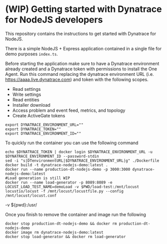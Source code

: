 # (WIP) Getting started with Dynatrace for NodeJS developers

This repository contains the instructions to get started with Dynatrace for NodeJS.

There is a simple NodeJS + Express application contained in a single file for demo purposes `index.ts`.

Before starting the application make sure to have a Dynatrace environment already created and a Dynatrace token with permissions to install the One Agent.
Run this command replacing the dynatrace environment URL (i.e. https://aaaa.live.dynatrace.com) and token with the following scopes.

- Read settings
- Write settings
- Read entities
- Installer download
- Access problem and event feed, metrics, and topology
- Create ActiveGate tokens

```
export DYNATRACE_ENVIRONMENT_URL=""
export DYNATRACE_TOKEN=""
export DYNATRACE_ENVIRONMENT_ID=""
```

To quickly run the container you can use the following command

```(bash)
echo $DYNATRACE_TOKEN | docker login $DYNATRACE_ENVIRONMENT_URL -u $DYNATRACE_ENVIRONMENT_ID --password-stdin
sed -i "s|DTenvironmentURL|$DYNATRACE_ENVIRONMENT_URL|g" ./Dockerfile
docker build -t dynatrace-nodejs-demo:latest .
docker run --name production-dt-nodejs-demo -p 3000:3000 dynatrace-nodejs-demo:latest
#Load generation is still WIP
docker run --name load-generator -p 8089:8089 -e LOCUST_LOAD_TEST_NAME=demoLoad -v $PWD/load-test:/mnt/locust locustio/locust -f /mnt/locust/locustfile.py --config /mnt/locust/locust.conf
```

-v ${pwd}:/usr/

Once you finish to remove the container and image run the following

```(bash)
docker stop production-dt-nodejs-demo && docker rm production-dt-nodejs-demo
docker image rm dynatrace-nodejs-demo:latest
docker stop load-generator && docker rm load-generator
```
